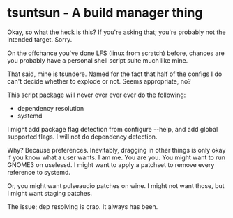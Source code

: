 # tsuntsun - A build manager thing

Okay, so what the heck is this? If you're asking that; you're probably not
the intended target. Sorry.

On the offchance you've done LFS (linux from scratch) before, chances are
you probably have a personal shell script suite much like mine.

That said, mine is tsundere. Named for the fact that half of the configs
I do can't decide whether to explode or not. Seems appropriate, no?

This script package will never ever ever ever do the following:

 * dependency resolution
 * systemd

I might add package flag detection from configure --help, and add global
supported flags. I will not do dependency detection.

Why? Because preferences. Inevitably, dragging in other things is only
okay if you know what a user wants. I am me. You are you. You might
want to run GNOME3 on uselessd. I might want to apply a patchset to
remove every reference to systemd.

Or, you might want pulseaudio patches on wine. I might not want those,
but I might want staging patches.

The issue; dep resolving is crap. It always has been.
